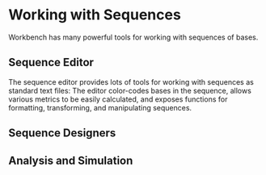 Working with Sequences
======================

Workbench has many powerful tools for working with sequences of bases.

Sequence Editor
---------------

The sequence editor provides lots of tools for working with sequences as standard text files: The editor color-codes bases in the sequence, allows various metrics to be easily calculated, and exposes functions for formatting, transforming, and manipulating sequences.


Sequence Designers
------------------


Analysis and Simulation
-----------------------